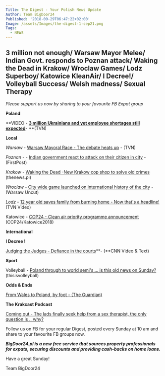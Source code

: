 ```yaml
---
Title: The Digest - Your Polish News Update
Author: Team BigDoor24
Published: '2018-09-29T06:47:22+02:00'
Image: /assets/Images/the-digest-1-sep21.png
Tags:
  - NEWS
---
```

## 3 million not enough/ Warsaw Mayor Melee/ Indian Govt. responds to Poznan attack/ Waking the Dead in Krakow/ Wroclaw Games/ Lodz Superboy/ Katowice KleanAir/ I Decree!/ Volleyball Success/ Welsh madness/ Sexual Therapy

_Please support us now by sharing to your favourite FB Expat group_

**Poland**

**VIDEO - **[**3 million Ukrainians and yet employee shortages still expected**](https://www.tvn24.pl/tvn24-news-in-english,157,m/tvn24-news-in-english-business-news-with-mateusz-walczak,872105.html)**\- **(TVN)

**Local**

_Warsaw_ - [Warsaw Mayoral Race -  The debate heats up](https://www.tvn24.pl/tvn24-news-in-english,157,m/in-warsaw-s-local-election-europe-s-identity-crisis-plays-out,871965.html)  - (TVN)

_Poznan_ -  - [Indian government react to attack on their citizen in city](https://www.firstpost.com/india/indian-student-attacked-in-poznan-poland-sushma-swaraj-seeks-report-3362604.html) - (FirstPost)

_Krakow_ - [Waking the Dead -New Krakow cop shop to solve old crimes](http://thenews.pl/1/2/Artykul/384512,Polish-%E2%80%98X-Files%E2%80%99-team-to-probe-hardtosolve-crime) (thenews.pl)

_Wroclaw_ - [City wide game launched on international history of the city](http://wroclawuncut.com/2018/09/25/game-explain-wroclaws-history/) - (Warsaw Uncut)

_Lodz_ - [12 year old saves family from burning home - Now that's a headline!](https://www.tvn24.pl/tvn24-news-in-english,157,m/a-12-year-old-hero-little-dawid-rescued-his-family-from-a-burning-building,872037.html) (TVN Video)

Katowice - [COP24 - Clean air priority programme announcement](http://cop24.gov.pl/en/news/news-details/news/thecleanairpriorityprogramme/) (COP24/Katowice2018)

**International**

**I Decree !**

[Judging the Judges - Defiance in the courts](https://edition.cnn.com/2018/09/26/europe/malgorzata-gersdorf-poland-judiciary-eu-intl/index.html)**\- (**CNN Video & Text)

**Sport**

Volleyball - [Poland through to world semi's ... is this old news on Sunday?](http://italy-bulgaria2018.fivb.com/en/news/poland-take-last-ticket-to-mens-world?id=79107) (thisisvolleyball)

**Odds & Ends**

[From Wales to Poland, by foot - (The Guardian)](https://www.theguardian.com/artanddesign/2018/sep/24/michal-iwanowski-go-home-polish-photography-galeri-caernarfon)

**The Krakcast Podcast**

[Coming out - The lads finally seek help from a sex therapist, the only question is .. why?](https://www.krakcast.pl/e/krakcast-interview-antonina-debogorska/)

Follow us on FB for your regular Digest, posted every Sunday at 10 am and share to your favourite FB groups now.

_**BigDoor24.pl is a new free service that sources property professionals for expats, securing discounts and providing cash-backs on home loans.**_

Have a great Sunday!

Team BigDoor24
